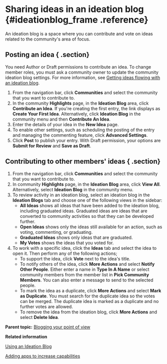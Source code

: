 # Sharing ideas in an ideation blog {#ideationblog_frame .reference}

An ideation blog is a space where you can contribute and vote on ideas related to the community's area of focus.

## Posting an idea { .section}

You need Author or Draft permissions to contribute an idea. To change member roles, you must ask a community owner to update the community ideation blog settings. For more information, see [Getting ideas flowing with an ideation blog](t_com_manage_ideationblog.md).

1.  From the navigation bar, click **Communities** and select the community that you want to contribute to.
2.  In the community **Highlights** page, in the **Ideation Blog** area, click **Contribute an Idea**. If you're creating the first entry, the link displays as **Create Your First Idea**. Alternatively, click **Ideation Blog** in the community menu and then **Contribute An Idea**.
3.  Enter the details of your idea in the **New Idea** page.
4.  To enable other settings, such as scheduling the posting of the entry and managing the commenting feature, click **Advanced Settings**.
5.  Click **Post** to publish your entry. With Draft permission, your options are **Submit for Review** and **Save as Draft**.

## Contributing to other members' ideas { .section}

1.  From the navigation bar, click **Communities** and select the community that you want to contribute to.
2.  In community **Highlights** page, in the **Ideation Blog** area, click **View All**. Alternatively, select **Ideation Blog** in the community menu.
3.  To review activity in an ideation blog, select an ideation blog in the **Ideation Blogs** tab and choose one of the following views in the sidebar:
    -   **All Ideas** shows all ideas that have been added to the ideation blog, including graduated ideas. Graduated ideas are ideas that are converted to community activities so that they can be developed further.
    -   **Open Ideas** shows only the ideas still available for an action, such as voting, commenting, or graduating.
    -   **Graduated Ideas** shows only ideas that are graduated.
    -   **My Votes** shows the ideas that you voted for.
4.  To work with a specific idea, click the **Ideas** tab and select the idea to open it. Then perform any of the following actions;
    -   To support the idea, click **Vote** next to the idea's title.
    -   To notify others of the idea, click **More Actions** and select **Notify Other People**. Either enter a name in **Type In A Name** or select community members from the member list in **Pick Community Members**. You can also enter a message to send to the selected people.
    -   To mark the idea as a duplicate, click **More Actions** and select **Mark as Duplicate**. You must search for the duplicate idea so the votes can be merged. The duplicate idea is marked as a duplicate and no further votes are allowed.
    -   To remove the idea from the ideation blog, click **More Actions** and select **Delete Idea**.

**Parent topic:** [Blogging your point of view](../communities/c_com_blog.md)

**Related information**  


[Using an Ideation Blog](../blogs/c_blogs_ideablog.md)

[Adding apps to increase capabilities](../communities/c_com_add_widgets.md)

